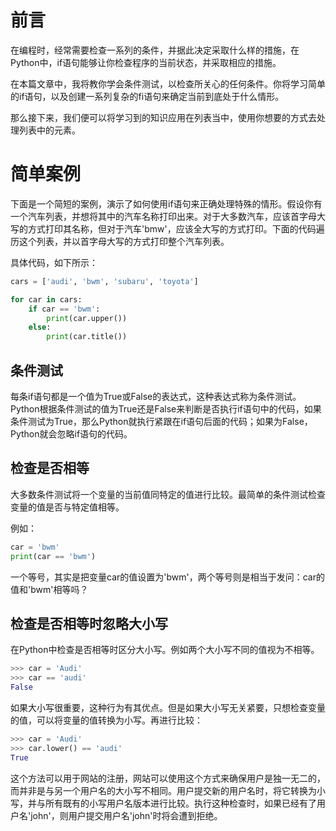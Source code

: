 # 前言

在编程时，经常需要检查一系列的条件，并据此决定采取什么样的措施，在Python中，if语句能够让你检查程序的当前状态，并采取相应的措施。

在本篇文章中，我将教你学会条件测试，以检查所关心的任何条件。你将学习简单的if语句，以及创建一系列复杂的fi语句来确定当前到底处于什么情形。

那么接下来，我们便可以将学习到的知识应用在列表当中，使用你想要的方式去处理列表中的元素。

# 简单案例

下面是一个简短的案例，演示了如何使用if语句来正确处理特殊的情形。假设你有一个汽车列表，并想将其中的汽车名称打印出来。对于大多数汽车，应该首字母大写的方式打印其名称，但对于汽车'bmw'，应该全大写的方式打印。下面的代码遍历这个列表，并以首字母大写的方式打印整个汽车列表。

具体代码，如下所示：

```python
cars = ['audi', 'bwm', 'subaru', 'toyota']

for car in cars:
    if car == 'bwm':
        print(car.upper())
    else:
        print(car.title())
```

## 条件测试

每条if语句都是一个值为True或False的表达式，这种表达式称为条件测试。Python根据条件测试的值为True还是False来判断是否执行if语句中的代码，如果条件测试为True，那么Python就执行紧跟在if语句后面的代码；如果为False，Python就会忽略if语句的代码。

## 检查是否相等

大多数条件测试将一个变量的当前值同特定的值进行比较。最简单的条件测试检查变量的值是否与特定值相等。

例如：

```python
car = 'bwm'
print(car == 'bwm')
```

一个等号，其实是把变量car的值设置为'bwm'，两个等号则是相当于发问：car的值和'bwm'相等吗？

## 检查是否相等时忽略大小写

在Python中检查是否相等时区分大小写。例如两个大小写不同的值视为不相等。

```python
>>> car = 'Audi'
>>> car == 'audi'
False
```

如果大小写很重要，这种行为有其优点。但是如果大小写无关紧要，只想检查变量的值，可以将变量的值转换为小写。再进行比较：

```python
>>> car = 'Audi'
>>> car.lower() == 'audi'
True
```

这个方法可以用于网站的注册，网站可以使用这个方式来确保用户是独一无二的，而并非是与另一个用户名的大小写不相同。用户提交新的用户名时，将它转换为小写，并与所有既有的小写用户名版本进行比较。执行这种检查时，如果已经有了用户名'john'，则用户提交用户名'john'时将会遭到拒绝。


